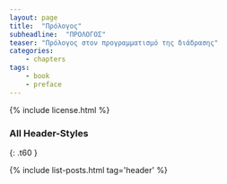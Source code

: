 ```yaml
---
layout: page
title:  "Πρόλογος"
subheadline:  "ΠΡΟΛΟΓΟΣ"
teaser: "Πρόλογος στον προγραμματισμό της διάδρασης"
categories:
    - chapters
tags:
    - book
    - preface
---
```



{% include license.html %}

### All Header-Styles
{: .t60 }

{% include list-posts.html tag='header' %}
